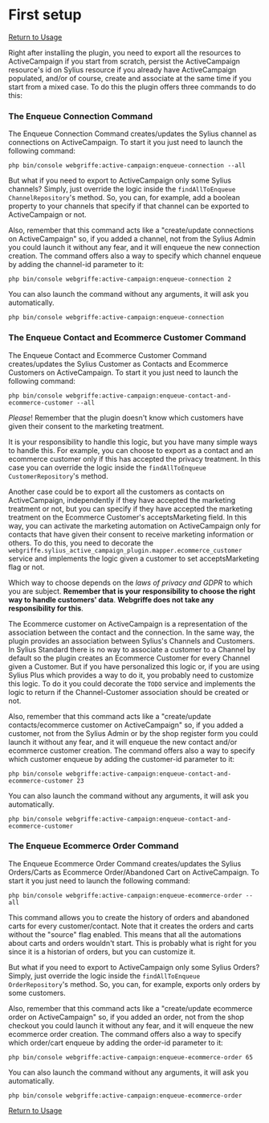 # First setup

[Return to Usage](03-Usage.md)

Right after installing the plugin, you need to export all the resources to ActiveCampaign if you start from scratch,
persist the ActiveCampaign resource's id on Sylius resource if you already have ActiveCampaign populated, and/or of
course, create and associate at the same time if you start from a mixed case. To do this the plugin offers three
commands to do this:

### The Enqueue Connection Command

The Enqueue Connection Command creates/updates the Sylius channel as connections on ActiveCampaign. To start it you just
need to launch the following command:

```shell
php bin/console webgriffe:active-campaign:enqueue-connection --all
```

But what if you need to export to ActiveCampaign only some Sylius channels? Simply, just override the logic inside the
`findAllToEnqueue` `ChannelRepository`'s method. So, you can, for example, add a boolean property to your channels that
specify if that channel can be exported to ActiveCampaign or not.

Also, remember that this command acts like a "create/update connections on ActiveCampaign" so, if you added a channel,
not from the Sylius Admin you could launch it without any fear, and it will enqueue the new connection creation. The
command offers also a way to specify which channel enqueue by adding the channel-id parameter to it:

```shell
php bin/console webgriffe:active-campaign:enqueue-connection 2
```

You can also launch the command without any arguments, it will ask you automatically.

```shell
php bin/console webgriffe:active-campaign:enqueue-connection
```

### The Enqueue Contact and Ecommerce Customer Command

The Enqueue Contact and Ecommerce Customer Command creates/updates the Sylius Customer as Contacts and Ecommerce
Customers on ActiveCampaign. To start it you just need to launch the following command:

```shell
php bin/console webgriffe:active-campaign:enqueue-contact-and-ecommerce-customer --all
```

_Please_! Remember that the plugin doesn't know which customers have given their consent to the marketing treatment.

It is your responsibility to handle this logic, but you have many simple ways to handle this. For example, you can
choose to export as a contact and an ecommerce customer only if this has accepted the privacy treatment. In this case
you can override the logic inside the `findAllToEnqueue` `CustomerRepository`'s method.

Another case could be to export all the customers as contacts on ActiveCampaign, independently if they have accepted the
marketing treatment or not, but you can specify if they have accepted the marketing treatment on the Ecommerce
Customer's acceptsMarketing field. In this way, you can activate the marketing automation on ActiveCampaign only for
contacts that have given their consent to receive marketing information or others. To do this, you need to decorate the
`webgriffe.sylius_active_campaign_plugin.mapper.ecommerce_customer` service and implements the logic given a customer to
set acceptsMarketing flag or not.

Which way to choose depends on the _laws of privacy and GDPR_ to which you are subject. **Remember that is your
responsibility to choose the right way to handle customers' data**. **Webgriffe does not take any responsibility for
this**.

The Ecommerce customer on ActiveCampaign is a representation of the association between the contact and the connection.
In the same way, the plugin provides an association between Sylius's Channels and Customers. In Sylius Standard there is
no way to associate a customer to a Channel by default so the plugin creates an Ecommerce Customer for every Channel
given a Customer. But if you have personalized this logic or, if you are using Sylius Plus which provides a way to do
it, you probably need to customize this logic. To do it you could decorate the `TODO` service and implements the logic
to return if the Channel-Customer association should be created or not.

Also, remember that this command acts like a "create/update contacts/ecommerce customer on ActiveCampaign" so, if you
added a customer, not from the Sylius Admin or by the shop register form you could launch it without any fear, and it
will enqueue the new contact and/or ecommerce customer creation. The command offers also a way to specify which customer
enqueue by adding the customer-id parameter to it:

```shell
php bin/console webgriffe:active-campaign:enqueue-contact-and-ecommerce-customer 23
```

You can also launch the command without any arguments, it will ask you automatically.

```shell
php bin/console webgriffe:active-campaign:enqueue-contact-and-ecommerce-customer
```

### The Enqueue Ecommerce Order Command

The Enqueue Ecommerce Order Command creates/updates the Sylius Orders/Carts as Ecommerce Order/Abandoned Cart on
ActiveCampaign. To start it you just need to launch the following command:

```shell
php bin/console webgriffe:active-campaign:enqueue-ecommerce-order --all
```

This command allows you to create the history of orders and abandoned carts for every customer/contact. Note that it
creates the orders and carts without the "source" flag enabled. This means that all the automations about carts and
orders wouldn't start. This is probably what is right for you since it is a historian of orders, but you can customize
it.

But what if you need to export to ActiveCampaign only some Sylius Orders? Simply, just override the logic inside the
`findAllToEnqueue` `OrderRepository`'s method. So, you can, for example, exports only orders by some customers.

Also, remember that this command acts like a "create/update ecommerce order on ActiveCampaign" so, if you added an order,
not from the shop checkout you could launch it without any fear, and it will enqueue the new ecommerce order creation. The
command offers also a way to specify which order/cart enqueue by adding the order-id parameter to it:

```shell
php bin/console webgriffe:active-campaign:enqueue-ecommerce-order 65
```

You can also launch the command without any arguments, it will ask you automatically.

```shell
php bin/console webgriffe:active-campaign:enqueue-ecommerce-order
```

[Return to Usage](03-Usage.md)
